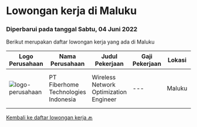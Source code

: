 
  # Lowongan kerja di Maluku

  ### Diperbarui pada tanggal Sabtu, 04 Juni 2022

  Berikut merupakan daftar lowongan kerja yang ada di Maluku

  |Logo Perusahaan | Nama Perusahaan | Judul Pekerjaan | Gaji Pekerjaan | Lokasi | Deskripsi | Tanggal diunggah | Pranala |
  | -------------- | --------------- | --------------- | --------- | --------- | -------------- | ------- | ----------- |
  |![logo-perusahaan](https://image-service-cdn.seek.com.au/75a0e137cbbbb6119c508c6dc1464d0ff9ef547b/ee4dce1061f3f616224767ad58cb2fc751b8d2dc)|PT Fiberhome Technologies Indonesia|Wireless Network Optimization Engineer|---|Maluku|Job Responsibility:1. Responsible for SSV test.2. Responsible  for outputting SSV report.3. Coordinate with wireless problem analysis and test.Job...|Rabu, 25 Mei 2022|https://www.jobstreet.co.id/id/job/wireless-network-optimization-engineer-3876910?token=0~3e5fce95-a3a7-4c27-9572-71c6b004ffed&sectionRank=1&jobId=jobstreet-id-job-3876910|


  [Kembali ke daftar lowongan kerja 🔙](../README.md#daftar-lowongan-kerja)
  